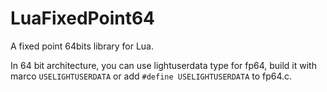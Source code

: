 # LuaFixedPoint64
A fixed point 64bits library for Lua.


In 64 bit architecture, you can use lightuserdata type for fp64, build it with marco `USELIGHTUSERDATA` or add `#define USELIGHTUSERDATA` to fp64.c.
